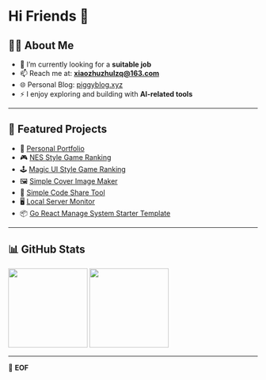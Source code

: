 # Hi Friends 🥳

## 👨‍💻 About Me
- 🔭 I’m currently looking for a **suitable job**
- 📫 Reach me at: **xiaozhuzhulzq@163.com**
- 🌐 Personal Blog: [piggyblog.xyz](https://piggyblog.xyz/)
- ⚡ I enjoy exploring and building with **AI-related tools**

---

## 🚀 Featured Projects
- 🌻 [Personal Portfolio](https://piggyportfolio.netlify.app/)  
- 🎮 [NES Style Game Ranking](https://topgameranking.netlify.app/)  
- 🕹️ [Magic UI Style Game Ranking](https://magicgameranking.netlify.app/)  
- 🖼️ [Simple Cover Image Maker](https://coverimagemaker.netlify.app/)  
- 💬 [Simple Code Share Tool](https://magiccodeshare.netlify.app/)  
- 🖥️ [Local Server Monitor](https://github.com/XIAOZHUXUEJAVA/go-react-monitor-compose)  
- 📦 [Go React Manage System Starter Template](https://github.com/XIAOZHUXUEJAVA/go-manage-starter)

---

## 📊 GitHub Stats
<p align="left">
  <img height="160px" src="https://xiaozhu-github-readme-stats.vercel.app/api?username=XIAOZHUXUEJAVA&hide_title=true&hide_border=true&show_icons=true&line_height=24&bg_color=0,EC6C6C,FFD479,FFFC79,73FA79&theme=graywhite&hide=prs" />
  <img height="160px" src="https://xiaozhu-github-readme-stats.vercel.app/api/top-langs/?username=XIAOZHUXUEJAVA&hide_title=true&hide_border=true&layout=compact&bg_color=0,73FA79,73FDFF,D783FF&theme=graywhite&locale=cn&hide=html" />
</p>

---

💾 **EOF**
